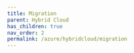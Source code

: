 ```yaml
---
title: Migration
parent: Hybrid Cloud
has_children: true
nav_order: 2
permalink: /azure/hybridcloud/migration
---
```

